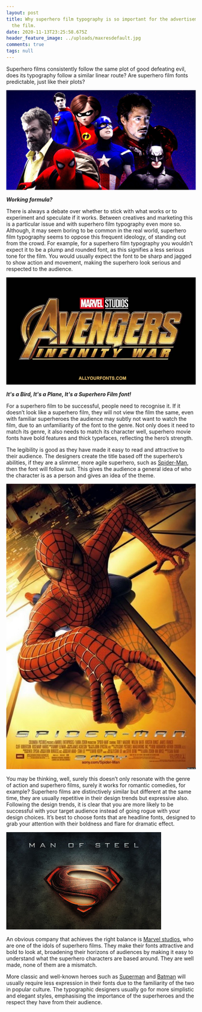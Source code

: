 ```yaml
---
layout: post
title: Why superhero film typography is so important for the advertisement of
  the film.
date: 2020-11-13T23:25:58.675Z
header_feature_image: ../uploads/maxresdefault.jpg
comments: true
tags: null
---
```

Superhero films consistently follow the same plot of good defeating evil, does its typography follow a similar linear route? Are superhero film fonts predictable, just like their plots?

![](../uploads/12bc595dc6fa1d51a90d436607d76df1df-07-superhero-movies-ranked.rsocial.w1200.jpg)

***Working formula?*** 

There is always a debate over whether to stick with what works or to experiment and speculate if it works. Between creatives and marketing this is a particular issue and with superhero film typography even more so. Although, it may seem boring to be common in the real world, superhero film typography seems to oppose this frequent ideology, of standing out from the crowd. For example, for a superhero film typography you wouldn’t expect it to be a plump and rounded font, as this signifies a less serious tone for the film. You would usually expect the font to be sharp and jagged to show action and movement, making the superhero look serious and respected to the audience.

![](../uploads/avengers-infinity-war-font-family-free-download.jpg)

***It's a Bird, It's a Plane, It's a Superhero Film font!***

For a superhero film to be successful, people need to recognise it. If it doesn’t look like a superhero film, they will not view the film the same, even with familiar superheroes the audience may subtly not want to watch the film, due to an unfamiliarity of the font to the genre. Not only does it need to match its genre, it also needs to match its character well, superhero movie fonts have bold features and thick typefaces, reflecting the hero’s strength. 

The legibility is good as they have made it easy to read and attractive to their audience. The designers create the title based off the superhero’s abilities, if they are a slimmer, more agile superhero, such as [Spider-Man](https://en.wikipedia.org/wiki/Spider-Man), then the font will follow suit. This gives the audience a general idea of who the character is as a person and gives an idea of the theme. 

![](../uploads/spider-man-poster.jpg)

You may be thinking, well, surely this doesn’t only resonate with the genre of action and superhero films, surely it works for romantic comedies, for example? Superhero films are distinctively similar but different at the same time, they are usually repetitive in their design trends but expressive also. Following the design trends, it is clear that you are more likely to be successful with your target audience instead of going rogue with your design choices. It’s best to choose fonts that are headline fonts, designed to grab your attention with their boldness and flare for dramatic effect. 

![](../uploads/image1.jpg)

An obvious company that achieves the right balance is [Marvel studios](https://www.marvel.com), who are one of the idols of superhero films. They make their fonts attractive and bold to look at, broadening their horizons of audiences by making it easy to understand what the superhero characters are based around. They are well made, none of them are a mismatch. 

More classic and well-known heroes such as [Superman](https://en.wikipedia.org/wiki/Superman) and [Batman](https://en.wikipedia.org/wiki/Batman) will usually require less expression in their fonts due to the familiarity of the two in popular culture. The typographic designers usually go for more simplistic and elegant styles, emphasising the importance of the superheroes and the respect they have from their audience.